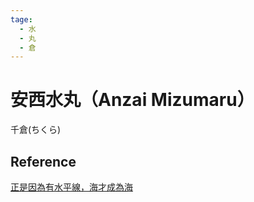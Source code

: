 ```yaml
---
tage:
  - 水
  - 丸
  - 倉
---
```


# 安西水丸（Anzai Mizumaru）

千倉(ちくら)

## Reference

[正是因為有水平線，海才成為海](https://okapi.books.com.tw/article/17879)
